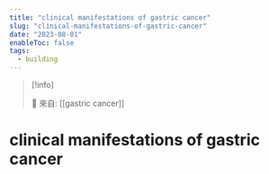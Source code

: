 ```yaml
---
title: "clinical manifestations of gastric cancer"
slug: "clinical-manifestations-of-gastric-cancer"
date: "2023-08-01"
enableToc: false
tags:
  - building
---
```


> [!info]
>
> 🌱 來自: [[gastric cancer]]

# clinical manifestations of gastric cancer


